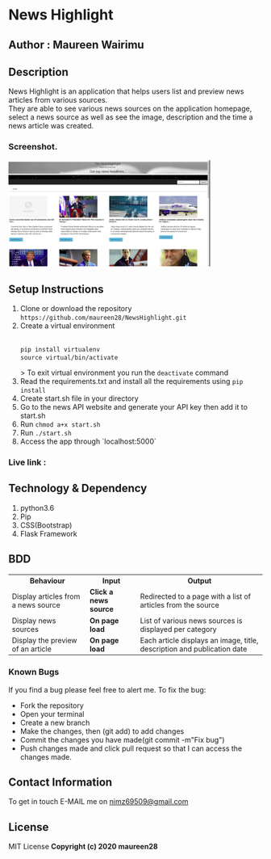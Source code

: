 # News Highlight

## Author : Maureen Wairimu

## Description
News Highlight is an application that helps users list and preview news articles from various sources.   
They are able to see various news sources on the application homepage, select a news source as well as see the image, description and the time a news article was created.

### Screenshot.
<img src="/Screenshot from 2020-04-28 09-36-51.jpg" alt="News Highlight" width="400"/>

## Setup Instructions
<ol>
<li>Clone or download the repository <code>https://github.com/maureen28/NewsHighlight.git</code> </li>
<li>Create a virtual environment
<pre>
<code>
pip install virtualenv
source virtual/bin/activate
</code></pre>
> To exit virtual environment you run the <code>deactivate</code> command
</li>
<li>Read the requirements.txt and install all the requirements using <code>pip install <name> </code></li>
<li>Create start.sh file in your directory</li>
<li>Go to the news API website and generate your API key then add it to start.sh</li>
<li> Run <code>chmod a+x start.sh </code></li>
<li>Run <code>./start.sh</code></li>
<li>Access the app through `localhost:5000`</li>
</ol>

### Live link :

## Technology & Dependency
<ol>
<li>python3.6</li>
<li>Pip</li>
<li>CSS(Bootstrap)</li>
<li>Flask Framework</li>
</ol>

## BDD
<table>
<tr>
<th>Behaviour</th>
<th>Input</th>
<th>Output</th>
</tr>
<tr>
<td>Display articles from a news source</td>
<td><strong>Click a news source</strong></td>
<td>Redirected to a page with a list of articles from the source</td>
</tr>
<tr>
<td>Display news sources</td>
<td><strong>On page load</strong></td>
<td>List of various news sources is displayed per category</td>
</tr>
<tr>
<td>Display the preview of an article</td>
<td><strong>On page load</strong></td>
<td>Each article displays an image, title, description and publication date</td>
</tr>
</table>

### Known Bugs
If you find a bug please feel free to alert me.
To fix the bug:
<ul list-style-type=circle;>
<li>Fork the repository</li>
<li>Open your terminal</li>
<li>Create a new branch</li>
<li>Make the changes, then (git add) to add changes</li>
<li>Commit the changes you have made(git commit -m"Fix bug") </li>
<li>Push changes made and click pull request so that I can access the changes made.</li>
</ul>

## Contact Information

To get in touch E-MAIL me on nimz69509@gmail.com

## License

MIT License
<b>Copyright (c) 2020 maureen28<b>

